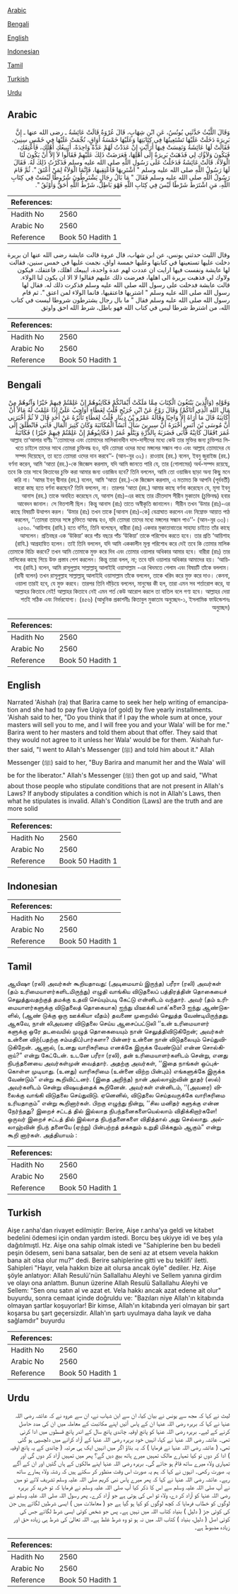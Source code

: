 [Arabic](#arabic)

[Bengali](#bengali)

[English](#english)

[Indonesian](#indonesian)

[Tamil](#tamil)

[Turkish](#turkish)

[Urdu](#urdu)

## Arabic


<div dir="rtl" lang="ar" style={{fontSize:'larger',backgroundColor:'#f8f9fa',padding:20}}>
وَقَالَ اللَّيْثُ حَدَّثَنِي يُونُسُ، عَنِ ابْنِ شِهَابٍ، قَالَ عُرْوَةُ قَالَتْ عَائِشَةُ ـ رضى الله عنها ـ إِنَّ بَرِيرَةَ دَخَلَتْ عَلَيْهَا تَسْتَعِينُهَا فِي كِتَابَتِهَا وَعَلَيْهَا خَمْسَةُ أَوَاقٍ، نُجِّمَتْ عَلَيْهَا فِي خَمْسِ سِنِينَ، فَقَالَتْ لَهَا عَائِشَةُ وَنَفِسَتْ فِيهَا أَرَأَيْتِ إِنْ عَدَدْتُ لَهُمْ عَدَّةً وَاحِدَةً، أَيَبِيعُكِ أَهْلُكِ، فَأُعْتِقَكِ، فَيَكُونَ وَلاَؤُكِ لِي فَذَهَبَتْ بَرِيرَةُ إِلَى أَهْلِهَا، فَعَرَضَتْ ذَلِكَ عَلَيْهِمْ فَقَالُوا لاَ إِلاَّ أَنْ يَكُونَ لَنَا الْوَلاَءُ‏.‏ قَالَتْ عَائِشَةُ فَدَخَلْتُ عَلَى رَسُولِ اللَّهِ صلى الله عليه وسلم فَذَكَرْتُ ذَلِكَ لَهُ‏.‏ فَقَالَ لَهَا رَسُولُ اللَّهِ صلى الله عليه وسلم ‏"‏ اشْتَرِيهَا فَأَعْتِقِيهَا، فَإِنَّمَا الْوَلاَءُ لِمَنْ أَعْتَقَ ‏"‏‏.‏ ثُمَّ قَامَ رَسُولُ اللَّهِ صلى الله عليه وسلم فَقَالَ ‏"‏ مَا بَالُ رِجَالٍ يَشْتَرِطُونَ شُرُوطًا لَيْسَتْ فِي كِتَابِ اللَّهِ، مَنِ اشْتَرَطَ شَرْطًا لَيْسَ فِي كِتَابِ اللَّهِ فَهْوَ بَاطِلٌ، شَرْطُ اللَّهِ أَحَقُّ وَأَوْثَقُ ‏"‏‏.‏
</div>
<div style={{backgroundColor:'#f8f9fa',padding:20, marginBottom: 10}}><table> <thead> <tr> <th>References:</th> <th></th> </tr> </thead> <tbody><tr><td>Hadith No</td><td>2560</td></tr><tr><td>Arabic No</td><td>2560</td></tr><tr><td>Reference</td><td>Book 50 Hadith 1</td></tr></tbody></table></div>


<div dir="rtl" lang="ar" style={{fontSize:'larger',backgroundColor:'#f8f9fa',padding:20}}>
وقال الليث حدثني يونس، عن ابن شهاب، قال عروة قالت عايشة رضى الله عنها ان بريرة دخلت عليها تستعينها في كتابتها وعليها خمسة اواق، نجمت عليها في خمس سنين، فقالت لها عايشة ونفست فيها ارايت ان عددت لهم عدة واحدة، ايبيعك اهلك، فاعتقك، فيكون ولاوك لي فذهبت بريرة الى اهلها، فعرضت ذلك عليهم فقالوا لا الا ان يكون لنا الولاء. قالت عايشة فدخلت على رسول الله صلى الله عليه وسلم فذكرت ذلك له. فقال لها رسول الله صلى الله عليه وسلم " اشتريها فاعتقيها، فانما الولاء لمن اعتق ". ثم قام رسول الله صلى الله عليه وسلم فقال " ما بال رجال يشترطون شروطا ليست في كتاب الله، من اشترط شرطا ليس في كتاب الله فهو باطل، شرط الله احق واوثق
</div>
<div style={{backgroundColor:'#f8f9fa',padding:20, marginBottom: 10}}><table> <thead> <tr> <th>References:</th> <th></th> </tr> </thead> <tbody><tr><td>Hadith No</td><td>2560</td></tr><tr><td>Arabic No</td><td>2560</td></tr><tr><td>Reference</td><td>Book 50 Hadith 1</td></tr></tbody></table></div>

## Bengali


<div dir="rtl" lang="bn" style={{fontSize:'larger',backgroundColor:'#f8f9fa',padding:20}}>
وَقَوْلِهِ (وَالَّذِينَ يَبْتَغُونَ الْكِتَابَ مِمَّا مَلَكَتْ أَيْمَانُكُمْ فَكَاتِبُوهُمْ إِنْ عَلِمْتُمْ فِيهِمْ خَيْرًا وَآتُوهُمْ مِنْ مَالِ اللهِ الَّذِي آتَاكُمْ) وَقَالَ رَوْحٌ عَنْ ابْنِ جُرَيْجٍ قُلْتُ لِعَطَاءٍ أَوَاجِبٌ عَلَيَّ إِذَا عَلِمْتُ لَهُ مَالاً أَنْ أُكَاتِبَهُ قَالَ مَا أُرَاهُ إِلاَّ وَاجِبًا وَقَالَهُ عَمْرُو بْنُ دِينَارٍ قُلْتُ لِعَطَاءٍ تَأْثُرُهُ عَنْ أَحَدٍ قَالَ لاَ ثُمَّ أَخْبَرَنِي أَنَّ مُوسَى بْنَ أَنَسٍ أَخْبَرَهُ أَنَّ سِيرِينَ سَأَلَ أَنَسًا الْمُكَاتَبَةَ وَكَانَ كَثِيرَ الْمَالِ فَأَبَى فَانْطَلَقَ إِلَى عُمَرَ tفَقَالَ كَاتِبْهُ فَأَبَى فَضَرَبَهُ بِالدِّرَّةِ وَيَتْلُو عُمَرُ ( فَكَاتِبُوهُمْ إِنْ عَلِمْتُمْ فِيهِمْ خَيْرًا ) فَكَاتَبَهُ আল্লাহ তা‘আলার বাণীঃ ‘‘তোমাদের এবং তোমাদের মালিকানাধীন দাস-দাসীদের মধ্যে কেউ তার মুক্তির জন্য চুক্তিপত্র লিখতে চাইলে তাদের সাথে তোমরা চুক্তিবদ্ধ হও, যদি তোমরা ওদের মধ্যে মঙ্গলের সন্ধান পাও এবং আল্লাহ তোমাদের যে সম্পদ দিয়েছেন, তা হতে তোমরা ওদের দান করবে’’- (আন-নূর ৩২)। রাওয়াহ (রহ.) বলেন, ইবনু জুরাইজ (রহ.) বর্ণনা করেন, আমি ‘আতা (রহ.)-কে জিজ্ঞেস করলাম, যদি আমি জানতে পারি যে, তার (গোলামের) অর্থ-সম্পদ রয়েছে, তবে কি তার সাথে কিতাবের চুক্তি করা আমার জন্য ওয়াজিব হবে? তিনি বললেন, আমি তো ওয়াজিব ছাড়া অন্য কিছু মনে করি না। ‘আমর ইবনু দ্বীনার (রহ.) বলেন, আমি ‘আতা (রহ.)-কে জিজ্ঞেস করলাম, এ মতামত কি আপনি (পূর্ববর্তী) কারো কাছ হতে বর্ণনা করছেন? তিনি বললেন, না। তারপর ‘আতা (রহ.) আমার কাছে বর্ণনা করেছেন যে, মূসা ইবনু আনাস (রহ.) তাকে অবহিত করেছেন যে, আনাস (রাঃ)-এর কাছে তার ক্রীতদাস সীরীন মুকাতাব (চুক্তিবদ্ধ) হবার আবেদন জানাল। সে বিত্তশালী ছিল। কিন্তু আনাস (রাঃ) তাতে অস্বীকৃতি জানালেন। সীরীন তখন ‘উমার (রাঃ)-এর কাছে বিষয়টি উত্থাপন করল। ‘উমার (রাঃ) তখন তাকে [আনাস (রাঃ)-কে] বেত্রাঘাত করলেন এবং নিম্নোক্ত আয়াত পাঠ করলেন, ‘‘তোমরা তাদের সঙ্গে চুক্তিতে আবদ্ধ হও, যদি তোমরা তাদের মধ্যে মঙ্গলের সন্ধান পাও’’- (আন-নূর ৩৩)। ২৫৬০. ‘আয়িশাহ (রাযি.) হতে বর্ণিত, তিনি বলেছেন, বারীরা (রাঃ) একবার মুকাতাবাতের সাহায্য চাইতে তাঁর কাছে আসলেন। প্রতিবছর এক ‘উকিয়া’ করে পাঁচ বছরে পাঁচ ‘উকিয়া’ তাকে পরিশোধ করতে হবে। তার প্রতি ‘আয়িশাহ (রাযি.) আগ্রহান্বিত হলেন। তাই তিনি বললেন, যদি আমি এককালীন মূল্য পরিশোধ করে দেই তবে কি তোমার মালিক তোমাকে বিক্রি করবে? তখন আমি তোমাকে মুক্ত করে দিব এবং তোমার ওয়ালার অধিকার আমার হবে। বারীরা (রাঃ) তার মালিকের কাছে গিয়ে উক্ত প্রস্তাব পেশ করলেন। কিন্তু তারা বলল, না; তবে যদি ওয়ালার অধিকার আমাদের হয়। ‘আয়িশাহ (রাযি.) বলেন, আমি রাসূলুল্লাহ সাল্লাল্লাহু আলাইহি ওয়াসাল্লাম -এর খিদমতে গেলাম এবং বিষয়টি তাঁকে বললাম। (রাবী বলেন) তখন রাসূলুল্লাহ সাল্লাল্লাহু আলাইহি ওয়াসাল্লাম তাঁকে বললেন, তাকে খরিদ করে মুক্ত করে দাও। কেননা, ওয়ালা তারই হবে, যে মুক্ত করবে। তারপর তিনি দাঁড়িয়ে বললেন, মানুষের কী হল, তারা এমন সব শর্তারোপ করে, যা আল্লাহর কিতাবে নেই! আল্লাহর কিতাবে নেই এমন শর্ত কেউ আরোপ করলে তা বাতিল বলে গণ্য হবে। আল্লাহর দেয়া শর্তই সঠিক এবং নির্ভরযোগ্য। (৪৫৬) (আধুনিক প্রকাশনীঃ কিতাবুল মুকাতাব অনুচ্ছেদ-১, ইসলামিক ফাউন্ডেশনঃ অনুচ্ছেদ)
</div>
<div style={{backgroundColor:'#f8f9fa',padding:20, marginBottom: 10}}><table> <thead> <tr> <th>References:</th> <th></th> </tr> </thead> <tbody><tr><td>Hadith No</td><td>2560</td></tr><tr><td>Arabic No</td><td>2560</td></tr><tr><td>Reference</td><td>Book 50 Hadith 1</td></tr></tbody></table></div>

## English


<div dir="ltr" lang="en" style={{fontSize:'larger',backgroundColor:'#f8f9fa',padding:20}}>
Narrated 'Aishah (ra) that Barira came to seek her help writing of emancipation and she had to pay five Uqiya (of gold) by five yearly installments. 'Aishah said to her, "Do you think that if I pay the whole sum at once, your masters will sell you to me, and I will free you and your Wala' will be for me." Barira went to her masters and told them about that offer. They said that they would not agree to it unless her Wala' would be for them. 'Aishah further said, "I went to Allah's Messenger (ﷺ) and told him about it." Allah Messenger (ﷺ) said to her, "Buy Barira and manumit her and the Wala' will be for the liberator." Allah's Messenger (ﷺ) then got up and said, "What about those people who stipulate conditions that are not present in Allah's Laws? If anybody stipulates a condition which is not in Allah's Laws, then what he stipulates is invalid. Allah's Condition (Laws) are the truth and are more solid
</div>
<div style={{backgroundColor:'#f8f9fa',padding:20, marginBottom: 10}}><table> <thead> <tr> <th>References:</th> <th></th> </tr> </thead> <tbody><tr><td>Hadith No</td><td>2560</td></tr><tr><td>Arabic No</td><td>2560</td></tr><tr><td>Reference</td><td>Book 50 Hadith 1</td></tr></tbody></table></div>

## Indonesian


<div dir="ltr" lang="id" style={{fontSize:'larger',backgroundColor:'#f8f9fa',padding:20}}>

</div>
<div style={{backgroundColor:'#f8f9fa',padding:20, marginBottom: 10}}><table> <thead> <tr> <th>References:</th> <th></th> </tr> </thead> <tbody><tr><td>Hadith No</td><td>2560</td></tr><tr><td>Arabic No</td><td>2560</td></tr><tr><td>Reference</td><td>Book 50 Hadith 1</td></tr></tbody></table></div>

## Tamil


<div dir="ltr" lang="ta" style={{fontSize:'larger',backgroundColor:'#f8f9fa',padding:20}}>
ஆயிஷா (ரலி) அவர்கள் கூறியதாவது: (அடிமையாய் இருந்த) பரீரா (ரலி) அவர்கள் (தம் உரிமையாளர்களிடமிருந்து) எழுதி வாங்கிய விடுதலைப் பத்திரத்தின் தொகையைச் செலுத்துவதற்குத் தமக்கு உதவி செய்யும்படி கேட்டு என்னிடம் வந்தார். அவர் (தம் உரிமையாளர்களுக்கு விடுதலைத் தொகையாக) ஐந்து யிஊக்கி யாக்’களை3 ஐந்து ஆண்டுகளில், (ஆண் டுக்கு ஒரு ஊக்கியா வீதம்) தவணை முறையில் செலுத்த வேண்டியிருந்தது. ஆகவே, நான் லிஅவரை விடுதலை செய்ய ஆசைப்பட்டுலி ‘‘உன் உரிமையாளர் களுக்கு ஒரே தடவையில் முழுத் தொகையையும் நான் செலுத்திவிடுகிறேன்; அவர்கள் உன்னை விற்(பதற்கு சம்மதிப்)பார்களா? பின்னர் உன்னை நான் விடுதலையும் செய்துவிடுகிறேன். ஆனால், (உனது வாரிசுரிமை எனக்கே இருக்க வேண்டும்! என்ன சொல்கிறாய்?” என்று கேட்டேன். உடனே பரீரா (ரலி), தன் உரிமையாளர்களிடம் சென்று, எனது நிபந்தனையை அவர்கள்முன் வைத்தார். அதற்கு அவர்கள், ‘‘இதை நாங்கள் ஒப்புக்கொள்ள முடியாது. (உனது) வாரிசுரிமை (உன்னை விற்ற பின்பும்) எங்களுக்கே இருக்க வேண்டும்” என்று கூறிவிட்டனர். (இதை அறிந்த) நான் அல்லாஹ்வின் தூதர் (ஸல்) அவர்களிடம் சென்று விஷயத்தைக் கூறினேன். அவர்கள் என்னிடம், ‘‘(அவரை) விலைக்கு வாங்கி விடுதலை செய்துவிடு. ஏனெனில், விடுதலை செய்தவருக்கே வாரிசுரிமை உரியதாகும்” என்று கூறினார்கள். பிறகு எழுந்து நின்று, ‘‘சில மனிதர் களுக்கு என்ன நேர்ந்தது? இறைச் சட்டத் தில் இல்லாத நிபந்தனைகளையெல்லாம் விதிக்கிறார்களே! ஒருவர் இறைச் சட்டத் தில் இல்லாத நிபந்தனைகளை விதித்தால் அது செல்லாது. அல்லாஹ்வின் நிபந் தனையே (ஏற்று) பின்பற்றத் தக்கதும் உறுதி மிக்கதும் ஆகும்” என்று கூறி னார்கள். அத்தியாயம் :
</div>
<div style={{backgroundColor:'#f8f9fa',padding:20, marginBottom: 10}}><table> <thead> <tr> <th>References:</th> <th></th> </tr> </thead> <tbody><tr><td>Hadith No</td><td>2560</td></tr><tr><td>Arabic No</td><td>2560</td></tr><tr><td>Reference</td><td>Book 50 Hadith 1</td></tr></tbody></table></div>

## Turkish


<div dir="ltr" lang="tr" style={{fontSize:'larger',backgroundColor:'#f8f9fa',padding:20}}>
Aişe r.anha'dan rivayet edilmiştir: Berire, Aişe r.anha'ya geldi ve kitabet bedelini ödemesi için ondan yardım istedi. Borcu beş ukiyye idi ve beş yıla dağıtılmıştl. Hz. Aişe ona sahip olmak istedi ve "Sahiplerine ben bu bedeli peşin ödesem, seni bana satsalar, ben de seni az at etsem vevela hakkın bana ait olsa olur mu?" dedi. Berire sahiplerine gitti ve bu teklifi' iletti. Sahipleri "Hayır, vela hakkın bize ait olursa ancak öyle" dediler. Hz. Aişe şöyle anlatıyor: Allah Resulü'nün Sallallahu Aleyhi ve Sellem yanına girdim ve olayı ona anlattım. Bunun üzerine Allah Resulü Sallallahu Aleyhi ve Sellem: "Sen onu satın al ve azat et. Vela hakkı ancak azat edene ait olur" buyurdu, sonra cemaat içinde doğruldu ve: "Bazıları niye Allah'ın kitabında olmayan şartlar koşuyorlar! Bir kimse, Allah'ın kitabında yeri olmayan bir şart koşarsa bu şart geçersizdir. Allah'ın şartı uyulmaya daha layık ve daha sağlamdır" buyurdu
</div>
<div style={{backgroundColor:'#f8f9fa',padding:20, marginBottom: 10}}><table> <thead> <tr> <th>References:</th> <th></th> </tr> </thead> <tbody><tr><td>Hadith No</td><td>2560</td></tr><tr><td>Arabic No</td><td>2560</td></tr><tr><td>Reference</td><td>Book 50 Hadith 1</td></tr></tbody></table></div>

## Urdu


<div dir="rtl" lang="ur" style={{fontSize:'larger',backgroundColor:'#f8f9fa',padding:20}}>
لیث نے کہا کہ مجھ سے یونس نے بیان کیا، ان سے ابن شہاب نے، ان سے عروہ نے کہ عائشہ رضی اللہ عنہا نے کہا کہ بریرہ رضی اللہ عنہا ان کے پاس آئیں اپنے مکاتبت کے معاملہ میں ان کی مدد حاصل کرنے کے لیے۔ بریرہ رضی اللہ عنہا کو پانچ اوقیہ چاندی پانچ سال کے اندر پانچ قسطوں میں ادا کرنی تھی۔ عائشہ رضی اللہ عنہا نے کہا، انہیں خود بریرہ رضی اللہ عنہا کے آزاد کرانے میں دلچسپی ہو گئی تھی، ( عائشہ رضی اللہ عنہا نے فرمایا ) کہ یہ بتاؤ اگر میں انہیں ایک ہی مرتبہ ( چاندی کے یہ پانچ اوقیہ ) ادا کر دوں تو کیا تمہارے مالک تمہیں میرے ہاتھ بیچ دیں گے؟ پھر میں تمہیں آزاد کر دوں گی اور تمہاری ولاء میرے ساتھ قائم ہو جائے گی۔ بریرہ رضی اللہ عنہا اپنے مالکوں کے ہاں گئیں اور ان کے آگے یہ صورت رکھی۔ انہوں نے کہا کہ ہم یہ صورت اس وقت منظور کر سکتے ہیں کہ رشتہ ولاء ہمارے ساتھ رہے۔ عائشہ رضی اللہ عنہا نے کہا کہ پھر میرے پاس نبی کریم صلی اللہ علیہ وسلم تشریف لائے تو میں نے آپ صلی اللہ علیہ وسلم سے اس کا ذکر کیا آپ صلی اللہ علیہ وسلم نے فرمایا کہ تو خرید کر بریرہ رضی اللہ عنہا کو آزاد کر دے، ولاء تو اس کی ہوتی ہے جو آزاد کرے۔ پھر رسول اللہ صلی اللہ علیہ وسلم نے لوگوں کو خطاب فرمایا کہ کچھ لوگوں کو کیا ہو گیا ہے جو ( معاملات میں ) ایسی شرطیں لگاتے ہیں جن کی کوئی جڑ ( دلیل ) بنیاد کتاب اللہ میں نہیں ہے۔ پس جو شخص کوئی ایسی شرط لگائے جس کی کوئی اصل ( دلیل، بنیاد ) کتاب اللہ میں نہ ہو تو وہ شرط غلط ہے۔ اللہ تعالیٰ کی شرط ہی زیادہ حق اور زیادہ مضبوط ہے۔
</div>
<div style={{backgroundColor:'#f8f9fa',padding:20, marginBottom: 10}}><table> <thead> <tr> <th>References:</th> <th></th> </tr> </thead> <tbody><tr><td>Hadith No</td><td>2560</td></tr><tr><td>Arabic No</td><td>2560</td></tr><tr><td>Reference</td><td>Book 50 Hadith 1</td></tr></tbody></table></div>